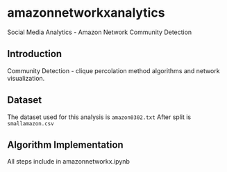 # amazonnetworkxanalytics
Social Media Analytics - Amazon Network Community Detection

## Introduction
Community Detection - clique percolation method algorithms and network visualization.

## Dataset
The dataset used for this analysis is `amazon0302.txt`
After split is `smallamazon.csv`

## Algorithm Implementation
All steps include in amazonnetworkx.ipynb







